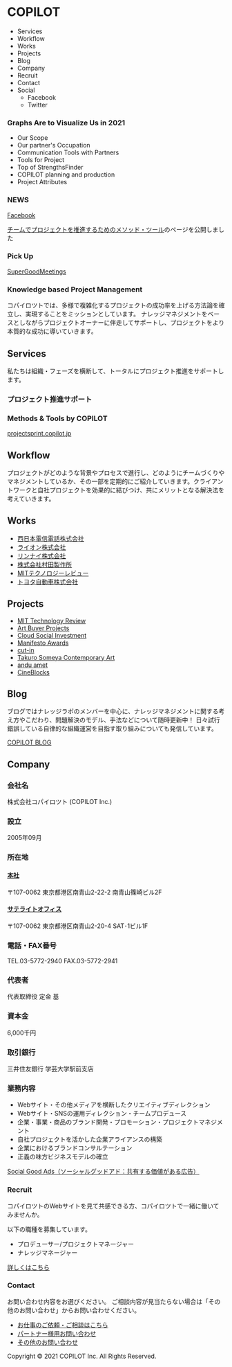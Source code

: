 # COPILOT

- Services
- Workflow
- Works
- Projects
- Blog
- Company
- Recruit
- Contact
- Social
  - Facebook
  - Twitter

### Graphs Are to Visualize Us in 2021

- Our Scope
- Our partner's Occupation
- Communication Tools with Partners
- Tools for Project
- Top of StrengthsFinder
- COPILOT planning and production
- Project Attributes

### NEWS

[Facebook](https://www.facebook.com/copilot.jp)

[チームでプロジェクトを推進するためのメソッド・ツール](https://projectsprint.copilot.jp/)のページを公開しました

### Pick Up

[SuperGoodMeetings](https://supergoodmeetings.com/)

### Knowledge based Project Management

コパイロツトでは、多様で複雑化するプロジェクトの成功率を上げる方法論を確立し、実現することをミッションとしています。
ナレッジマネジメントをベースとしながらプロジェクトオーナーに伴走してサポートし、プロジェクトをより本質的な成功に導いていきます。

## Services

私たちは組織・フェーズを横断して、トータルにプロジェクト推進をサポートします。

### プロジェクト推進サポート


### Methods & Tools by COPILOT

[projectsprint.copilot.jp](https://projectsprint.copilot.jp/)

## Workflow

プロジェクトがどのような背景やプロセスで進行し、どのようにチームづくりやマネジメントしているか、その一部を定期的にご紹介していきます。クライアントワークと自社プロジェクトを効果的に結びつけ、共にメリットとなる解決法を考えていきます。

## Works

- [西日本電信電話株式会社](https://copilot.jp/client/ntt-west)
- [ライオン株式会社](https://copilot.jp/client/lion)
- [リンナイ株式会社](https://copilot.jp/client/rinnai)
- [株式会社村田製作所](https://copilot.jp/client/murata)
- [MITテクノロジーレビュー](https://copilot.jp/client/technologyreview)
- [トヨタ自動車株式会社](https://copilot.jp/client/toyota)

## Projects

- [MIT Technology Review](https://www.technologyreview.jp/)
- [Art Buyer Projects](https://copilot.jp/artbuyer)
- [Cloud Social Investment](https://arunseed.jp/cloudsocialinvestment/)
- [Manifesto Awards](http://www.local-manifesto.jp/manifestoaward/)
- [cut-in](http://cut-jp.org/)
- [Takuro Someya Contemporary Art](https://tsca.jp/)
- [andu amet](http://www.anduamet.com/en/)
- [CineBlocks](http://cineblocks.com/)

## Blog

ブログではナレッジラボのメンバーを中心に、ナレッジマネジメントに関する考え方やこだわり、問題解決のモデル、手法などについて随時更新中！
日々試行錯誤している自律的な組織運営を目指す取り組みについても発信しています。

[COPILOT BLOG](https://blog.copilot.jp/)

## Company

### 会社名

株式会社コパイロツト (COPILOT Inc.)

### 設立

2005年09月

### 所在地

#### [本社](https://goo.gl/maps/sxoJ5Hiro5L2)

〒107-0062 東京都港区南青山2-22-2 南青山篠崎ビル2F

#### [サテライトオフィス](https://maps.google.co.jp/maps?q=%E6%9D%B1%E4%BA%AC%E9%83%BD%E6%B8%AF%E5%8C%BA%E5%8D%97%E9%9D%92%E5%B1%B12-20-4+SAT%E3%83%93%E3%83%AB&hl=ja&ie=UTF8&ll=35.67011,139.719481&spn=0.001843,0.002543&sll=35.670199,139.719551&sspn=0.001843,0.002543&brcurrent=3,0x60188b6298e9424f:0xa2b8c41f6740576f,0&hq=%E6%9D%B1%E4%BA%AC%E9%83%BD%E6%B8%AF%E5%8C%BA%E5%8D%97%E9%9D%92%E5%B1%B12-20-4+SAT%E3%83%93%E3%83%AB&radius=15000&t=m&z=19)

〒107-0062 東京都港区南青山2-20-4 SAT･1ビル1F

### 電話・FAX番号

TEL.03-5772-2940
FAX.03-5772-2941

### 代表者

代表取締役 定金 基

### 資本金

6,000千円

### 取引銀行

三井住友銀行 学芸大学駅前支店

### 業務内容

- Webサイト・その他メディアを横断したクリエイティブディレクション
- Webサイト・SNSの運用ディレクション・チームプロデュース
- 企業・事業・商品のブランド開発・プロモーション・プロジェクトマネジメント
- 自社プロジェクトを活かした企業アライアンスの構築
- 企業におけるブランドコンサルテーション
- 正義の味方ビジネスモデルの確立

[Social Good Ads（ソーシャルグッドアド：共有する価値がある広告）](https://www.slideshare.net/copilot-method/social-good-ads-26825576)

### Recruit

コパイロツトのWebサイトを見て共感できる方、コパイロツトで一緒に働いてみませんか。

以下の職種を募集しています。
- プロデューサー/プロジェクトマネージャー
- ナレッジマネージャー

[詳しくはこちら](https://copilot.jp/contact_recruit)

### Contact

お問い合わせ内容をお選びください。
ご相談内容が見当たらない場合は「その他のお問い合わせ」からお問い合わせください。

- [お仕事のご依頼・ご相談はこちら](https://copilot.jp/contact)
- [パートナー様用お問い合わせ](https://copilot.jp/contact_partner)
- [その他のお問い合わせ](https://copilot.jp/contact_other)

Copyright © 2021 COPILOT Inc. All Rights Reserved.
